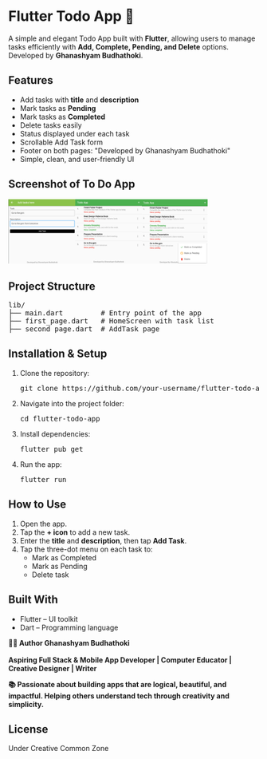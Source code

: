 <!DOCTYPE html>
<html lang="en">
<head>
  <meta charset="UTF-8">
  <meta name="viewport" content="width=device-width, initial-scale=1.0">
</head>
<body>

<h1>Flutter Todo App 📝</h1>

<p>A simple and elegant Todo App built with <strong>Flutter</strong>, allowing users to manage tasks efficiently with <strong>Add, Complete, Pending, and Delete</strong> options. Developed by <strong>Ghanashyam Budhathoki</strong>.</p>

<h2>Features</h2>
<ul>
  <li>Add tasks with <strong>title</strong> and <strong>description</strong></li>
  <li>Mark tasks as <strong>Pending</strong></li>
  <li>Mark tasks as <strong>Completed</strong></li>
  <li>Delete tasks easily</li>
  <li>Status displayed under each task</li>
  <li>Scrollable Add Task form</li>
  <li>Footer on both pages: "Developed by Ghanashyam Budhathoki"</li>
  <li>Simple, clean, and user-friendly UI</li>
</ul>
<h2>Screenshot of To Do App</h2>
<img src="https://raw.githubusercontent.com/ghanashyambudhathoki01/TO-DO-App/main/new.jpg" alt="TO-DO App Screenshot" width="400">



<h2>Project Structure</h2>
<pre>
lib/
├── main.dart         # Entry point of the app
├── first_page.dart   # HomeScreen with task list
├── second_page.dart  # AddTask page
</pre>

<h2>Installation & Setup</h2>
<ol>
  <li>Clone the repository:
    <pre>git clone https://github.com/your-username/flutter-todo-app.git</pre>
  </li>
  <li>Navigate into the project folder:
    <pre>cd flutter-todo-app</pre>
  </li>
  <li>Install dependencies:
    <pre>flutter pub get</pre>
  </li>
  <li>Run the app:
    <pre>flutter run</pre>
  </li>
</ol>

<h2>How to Use</h2>
<ol>
  <li>Open the app.</li>
  <li>Tap the <strong>+ icon</strong> to add a new task.</li>
  <li>Enter the <strong>title</strong> and <strong>description</strong>, then tap <strong>Add Task</strong>.</li>
  <li>Tap the three-dot menu on each task to:
    <ul>
      <li>Mark as Completed</li>
      <li>Mark as Pending</li>
      <li>Delete task</li>
    </ul>
  </li>
</ol>

<h2>Built With</h2>
<ul>
  <li>Flutter – UI toolkit</li>
  <li>Dart – Programming language</li>
</ul>
<strong>
🧑‍🎓 Author Ghanashyam Budhathoki <br> <br>
Aspiring Full Stack & Mobile App Developer | Computer Educator | Creative Designer | Writer

📚 Passionate about building apps that are logical, beautiful, and impactful.
Helping others understand tech through creativity and simplicity.</strong>


<h2>License</h2>
<p>Under Creative Common Zone</p>


</body>
</html>
